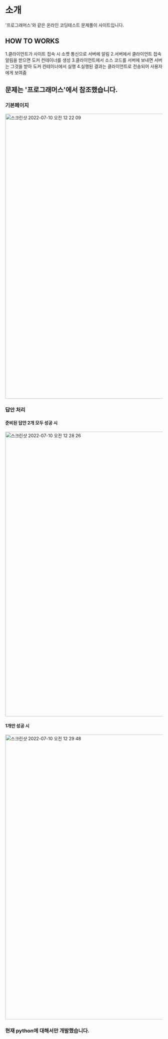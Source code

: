 # 소개

'프로그래머스'와 같은 온라인 코딩테스트 문제풀이 사이트입니다.

## HOW TO WORKS

1.클라이언트가 사이트 접속 시 소켓 통신으로 서버에 알림 2.서버에서 클라이언트 접속 알림을 받으면 도커 컨테이너를 생성 3.클라이언트에서 소스 코드를 서버에 보내면 서버는 그것을 받아 도커 컨테이너에서 실행 4.실행된 결과는 클라이언트로 전송되어 사용자에게 보여줌

## 문제는 '프로그래머스'에서 참조했습니다.

### 기본페이지

<img width="911" alt="스크린샷 2022-07-10 오전 12 22 09" src="https://user-images.githubusercontent.com/57740008/178111991-6931e334-a627-4197-b711-9ec7f9df7c48.png">

### 답안 처리

#### 준비된 답안 2개 모두 성공 시

<img width="911" alt="스크린샷 2022-07-10 오전 12 28 26" src="https://user-images.githubusercontent.com/57740008/178112185-d1bbf69a-a42e-407c-823d-5f2bcfe24158.png">

#### 1개만 성공 시

<img width="911" alt="스크린샷 2022-07-10 오전 12 29 48" src="https://user-images.githubusercontent.com/57740008/178112235-74da9119-42bb-436b-8ac5-7373588ec5cc.png">

### 현재 python에 대해서만 개발했습니다.
